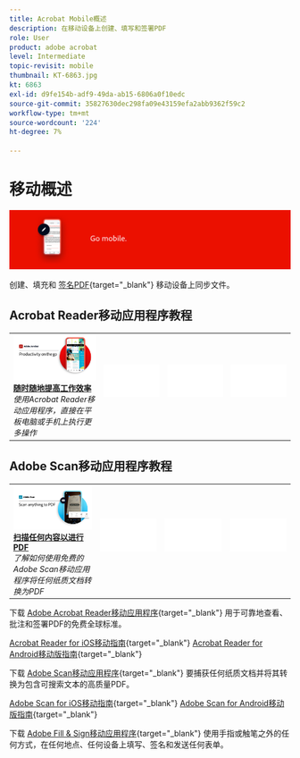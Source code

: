 ```yaml
---
title: Acrobat Mobile概述
description: 在移动设备上创建、填写和签署PDF
role: User
product: adobe acrobat
level: Intermediate
topic-revisit: mobile
thumbnail: KT-6863.jpg
kt: 6863
exl-id: d9fe154b-adf9-49da-ab15-6806a0f10edc
source-git-commit: 35827630dec298fa09e43159efa2abb9362f59c2
workflow-type: tm+mt
source-wordcount: '224'
ht-degree: 7%

---
```


# 移动概述

![Acrobat Mobile Image](../assets/Hero-Mobile.png)

创建、填充和 [签名PDF](https://www.adobe.com/acrobat/online/sign-pdf.html){target="_blank"}  移动设备上同步文件。

## Acrobat Reader移动应用程序教程

<table style="table-layout:fixed">
<tr>
  <td>
    <a href="../getting-started/productivity.md">
      <img alt="随时随地提高工作效率" src="../assets/Productivity_1280.png" />
    </a>
    <div>
     <a href="../getting-started/productivity.md"><strong>随时随地提高工作效率</strong></a>
    </div>
    <em>使用Acrobat Reader移动应用程序，直接在平板电脑或手机上执行更多操作</em>
    <br>
  </td>
  <td>
   <img alt="间隔条" src="../assets/Whitespacer.png" />
    <div>
    <br>
  </td>
  <td>
   <img alt="间隔条" src="../assets/Whitespacer.png" />
    <div>
    <br>
  </td>
   <td>
   <img alt="间隔条" src="../assets/Whitespacer.png" />
    <div>
    <br>
  </td>
</tr>
</table>

## Adobe Scan移动应用程序教程

<table style="table-layout:fixed">
<tr>
  <td>
    <a href="scan-mobile-app.md">
      <img alt="扫描任何内容以进行PDF" src="../assets/Scanmobile.png" />
    </a>
    <div>
     <a href="scan-mobile-app.md"><strong>扫描任何内容以进行PDF</strong></a>
    </div>
    <em>了解如何使用免费的Adobe Scan移动应用程序将任何纸质文档转换为PDF</em>
    <br>
  </td>
  <td>
   <img alt="间隔条" src="../assets/Whitespacer.png" />
    <div>
    <br>
  </td>
  <td>
   <img alt="间隔条" src="../assets/Whitespacer.png" />
    <div>
    <br>
  </td>
   <td>
   <img alt="间隔条" src="../assets/Whitespacer.png" />
    <div>
    <br>
  </td>
</tr>
</table>

下载 [Adobe Acrobat Reader移动应用程序](https://www.adobe.com/acrobat/mobile/acrobat-reader.html){target="_blank"} 用于可靠地查看、批注和签署PDF的免费全球标准。

[Acrobat Reader for iOS移动指南](https://www.adobe.com/devnet-docs/acrobat/ios/cn/){target="_blank"}
[Acrobat Reader for Android移动版指南](https://www.adobe.com/devnet-docs/acrobat/android/cn/){target="_blank"}

下载 [Adobe Scan移动应用程序](https://www.adobe.com/acrobat/mobile/scanner-app.html){target="_blank"} 要捕获任何纸质文档并将其转换为包含可搜索文本的高质量PDF。

[Adobe Scan for iOS移动指南](https://www.adobe.com/devnet-docs/adobescan/ios/en/){target="_blank"}
[Adobe Scan for Android移动版指南](https://www.adobe.com/devnet-docs/adobescan/android/en/){target="_blank"}

下载 [Adobe Fill &amp; Sign移动应用程序](https://www.adobe.com/acrobat/mobile/fill-sign-pdfs.html){target="_blank"} 使用手指或触笔之外的任何方式，在任何地点、任何设备上填写、签名和发送任何表单。
